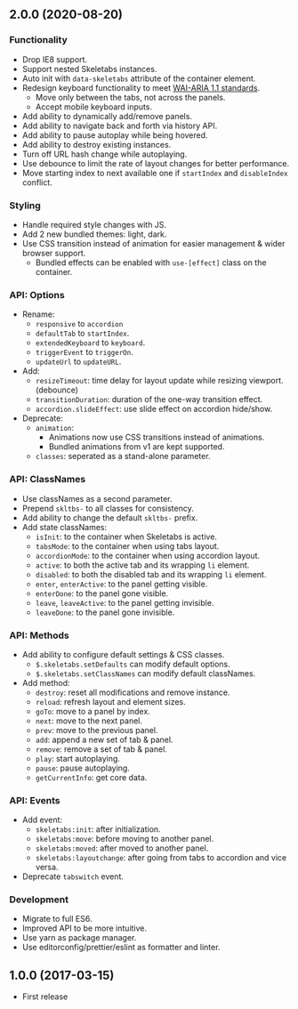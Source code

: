 ## 2.0.0 (2020-08-20)

### Functionality

- Drop IE8 support.
- Support nested Skeletabs instances.
- Auto init with `data-skeletabs` attribute of the container element.
- Redesign keyboard functionality to meet [WAI-ARIA 1.1 standards](https://www.w3.org/TR/wai-aria-practices-1.1/examples/tabs/tabs-1/tabs.html).
  - Move only between the tabs, not across the panels.
  - Accept mobile keyboard inputs.
- Add ability to dynamically add/remove panels.
- Add ability to navigate back and forth via history API.
- Add ability to pause autoplay while being hovered.
- Add ability to destroy existing instances.
- Turn off URL hash change while autoplaying.
- Use debounce to limit the rate of layout changes for better performance.
- Move starting index to next available one if `startIndex` and `disableIndex` conflict.

### Styling

- Handle required style changes with JS.
- Add 2 new bundled themes: light, dark.
- Use CSS transition instead of animation for easier management &amp; wider browser support.
  - Bundled effects can be enabled with `use-[effect]` class on the container.

### API: Options

- Rename:
  - `responsive` to `accordion`
  - `defaultTab` to `startIndex`.
  - `extendedKeyboard` to `keyboard`.
  - `triggerEvent` to `triggerOn`.
  - `updateUrl` to `updateURL`.
- Add:
  - `resizeTimeout`: time delay for layout update while resizing viewport. (debounce)
  - `transitionDuration`: duration of the one-way transition effect.
  - `accordion.slideEffect`: use slide effect on accordion hide/show.
- Deprecate:
  - `animation`:
    - Animations now use CSS transitions instead of animations.
    - Bundled animations from v1 are kept supported.
  - `classes`: seperated as a stand-alone parameter.

### API: ClassNames

- Use classNames as a second parameter.
- Prepend `skltbs-` to all classes for consistency.
- Add ability to change the default `skltbs-` prefix.
- Add state classNames:
  - `isInit`: to the container when Skeletabs is active.
  - `tabsMode`: to the container when using tabs layout.
  - `accordionMode`: to the container when using accordion layout.
  - `active`: to both the active tab and its wrapping `li` element.
  - `disabled`: to both the disabled tab and its wrapping `li` element.
  - `enter`, `enterActive`: to the panel getting visible.
  - `enterDone`: to the panel gone visible.
  - `leave`, `leaveActive`: to the panel getting invisible.
  - `leaveDone`: to the panel gone invisible.

### API: Methods

- Add ability to configure default settings & CSS classes.
  - `$.skeletabs.setDefaults` can modify default options.
  - `$.skeletabs.setClassNames` can modify default classNames.
- Add method:
  - `destroy`: reset all modifications and remove instance.
  - `reload`: refresh layout and element sizes.
  - `goTo`: move to a panel by index.
  - `next`: move to the next panel.
  - `prev`: move to the previous panel.
  - `add`: append a new set of tab &amp; panel.
  - `remove`: remove a set of tab &amp; panel.
  - `play`: start autoplaying.
  - `pause`: pause autoplaying.
  - `getCurrentInfo`: get core data.

### API: Events

- Add event:
  - `skeletabs:init`: after initialization.
  - `skeletabs:move`: before moving to another panel.
  - `skeletabs:moved`: after moved to another panel.
  - `skeletabs:layoutchange`: after going from tabs to accordion and vice versa.
- Deprecate `tabswitch` event.

### Development

- Migrate to full ES6.
- Improved API to be more intuitive.
- Use yarn as package manager.
- Use editorconfig/prettier/eslint as formatter and linter.

## 1.0.0 (2017-03-15)

- First release
